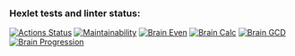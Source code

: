 ### Hexlet tests and linter status:
[![Actions Status](https://github.com/Wa11en/frontend-project-44/actions/workflows/hexlet-check.yml/badge.svg)](https://github.com/Wa11en/frontend-project-44/actions)
[![Maintainability](https://api.codeclimate.com/v1/badges/eed2128288a00ae20d35/maintainability)](https://codeclimate.com/github/Wa11en/frontend-project-44/maintainability)
[![Brain Even](https://asciinema.org/a/Q8KtSJvDqJvzx0YrNKsdF0ilU.svg)](https://asciinema.org/a/Q8KtSJvDqJvzx0YrNKsdF0ilU)
[![Brain Calc](https://asciinema.org/a/JiGApLi50ObWzWOJTI0PBFiWW.svg)](https://asciinema.org/a/JiGApLi50ObWzWOJTI0PBFiWW)
[![Brain GCD](https://asciinema.org/a/evWBxvZxniReVoXY4gif622uh.svg)](https://asciinema.org/a/evWBxvZxniReVoXY4gif622uh)
[![Brain Progression](https://asciinema.org/a/bnTdKOS8OTIFJqiVN7691rNYr.svg)](https://asciinema.org/a/bnTdKOS8OTIFJqiVN7691rNYr)